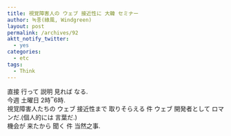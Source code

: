```yaml
---
title: 視覚障害人の ウェブ 接近性に 大韓 セミナー
author: 녹풍(綠風, Windgreen)
layout: post
permalink: /archives/92
aktt_notify_twitter:
  - yes
categories:
  - etc
tags:
  - Think
---
```

<div class="video-container">
  <div class="video-container__inner">
  </div>
</div>

<div>
  直接 行って 説明 見れば なる.
</div>

<div>
  今週 土曜日 2時‾6時.
</div>

<div>
  視覚障害人たちの ウェブ 接近性まで 取りそらえる 件 ウェブ 開発者として ロマンだ.(個人的には 言葉だ.)
</div>

<div>
  機会が 来たから 聞く 件 当然之事.
</div>